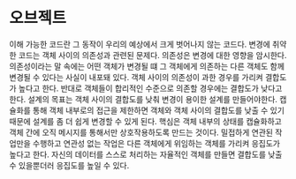 # 오브젝트
이해 가능한 코드란 그 동작이 우리의 예상에서 크게 벗어나지 않는 코드다.
변경에 취약한 코드는 객체 사이의 의존성과 관련된 문제다.
의존성은 변경에 대한 영향을 암시한다. 의존성이라는 말 속에는 어떤 객체가 변경될 떄 그 객체에게 의존하는 다른 객체도 함께 변경될 수 있다는 사실이 내포돼 있다.
객체 사이의 의존성이 과한 경우를 가리켜 결합도가 높다고 한다. 
반대로 객체들이 합리적인 수준으로 의존할 경우에는 결합도가 낮다고 한다.
설계의 목표는 객체 사이의 결합도를 낮춰 변경이 용이한 설계를 만들어야한다.
캡슐화를 통해 객체 내부로의 접근을 제한하면 객체와 객체 사이의 결합도를 낮출 수 있기 때문에 설계를 좀 더 쉽게 변경할 수 있게 된다.
핵심은 객체 내부의 상태를 캡슐화하고 객체 간에 오직 메시지를 통해서만 상호작용하도록 만드는 것이다.
밀접하게 연관된 작업만을 수행하고 연관성 없는 작업은 다른 객체에게 위임하는 객체를 가리켜 응집도가 높다고 한다.
자신의 데이터를 스스로 처리하는 자율적인 객체를 만들면 결합도를 낮출 수 있을뿐더러 응집도를 높일 수 있다.
